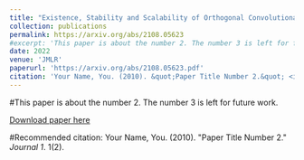 ```yaml
---
title: "Existence, Stability and Scalability of Orthogonal Convolutional Neural Networks"
collection: publications
permalink: https://arxiv.org/abs/2108.05623
#excerpt: 'This paper is about the number 2. The number 3 is left for future work.'
date: 2022
venue: 'JMLR'
paperurl: 'https://arxiv.org/abs/2108.05623.pdf'
citation: 'Your Name, You. (2010). &quot;Paper Title Number 2.&quot; <i>Journal 1</i>. 1(2).'
---
```

#This paper is about the number 2. The number 3 is left for future work.

[Download paper here](https://arxiv.org/abs/2108.05623.pdf)

#Recommended citation: Your Name, You. (2010). "Paper Title Number 2." <i>Journal 1</i>. 1(2).
